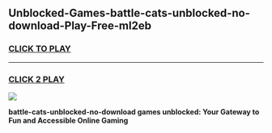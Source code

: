 
## Unblocked-Games-battle-cats-unblocked-no-download-Play-Free-ml2eb
<h3>
<a href="https://premium76.site?title=battle-cats-unblocked-no-download&ref=10A">CLICK TO PLAY</a></h3>
<hr>

<h3>
<a href="https://premium76.site?title=battle-cats-unblocked-no-download&ref=10A">CLICK 2 PLAY</a>
  
</h3>

<a href="https://premium76.site?title=battle-cats-unblocked-no-download&ref=10A"><img src="https://clearcache.store/games.png"></a>


**battle-cats-unblocked-no-download games unblocked: Your Gateway to Fun and Accessible Online Gaming**
